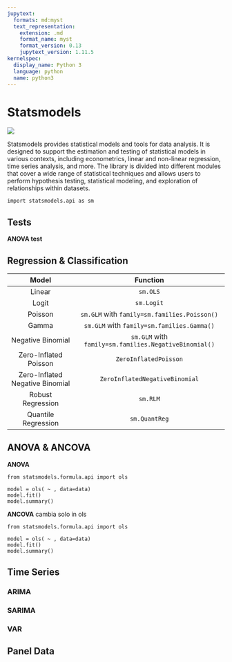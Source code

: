 ```yaml
---
jupytext:
  formats: md:myst
  text_representation:
    extension: .md
    format_name: myst
    format_version: 0.13
    jupytext_version: 1.11.5
kernelspec:
  display_name: Python 3
  language: python
  name: python3
---
```


# Statsmodels

![](images/statsmodeld.png)

Statsmodels provides statistical models and tools for data analysis. It is designed to support the estimation and testing of statistical models in various contexts, including econometrics, linear and non-linear regression, time series analysis, and more. The library is divided into different modules that cover a wide range of statistical techniques and allows users to perform hypothesis testing, statistical modeling, and exploration of relationships within datasets. 

```{code-cell}
import statsmodels.api as sm
```

## Tests

**ANOVA test**

## Regression & Classification

| Model | Function |
| :---: | :------: |
| Linear | `sm.OLS` |
| Logit | `sm.Logit` |
| Poisson | `sm.GLM` with `family=sm.families.Poisson()` |
| Gamma | `sm.GLM` with `family=sm.families.Gamma()` |
| Negative Binomial | `sm.GLM` with `family=sm.families.NegativeBinomial()` |
| Zero-Inflated Poisson | `ZeroInflatedPoisson` |
| Zero-Inflated Negative Binomial | `ZeroInflatedNegativeBinomial` |
| Robust Regression | `sm.RLM` |
| Quantile Regression | `sm.QuantReg` |


## ANOVA & ANCOVA

**ANOVA**
```{code-cell}
from statsmodels.formula.api import ols

model = ols( ~ , data=data)
model.fit()
model.summary()
```

**ANCOVA**
cambia solo in ols
```{code-cell}
from statsmodels.formula.api import ols

model = ols( ~ , data=data)
model.fit()
model.summary()
```

## Time Series

### ARIMA
### SARIMA
### VAR


## Panel Data


